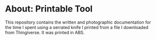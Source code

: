About: Printable Tool
======================

This repository contains the written and photographic documentation for the time I spent using a serrated knife I printed from a file I downloaded from Thingiverse. It was printed in ABS.
